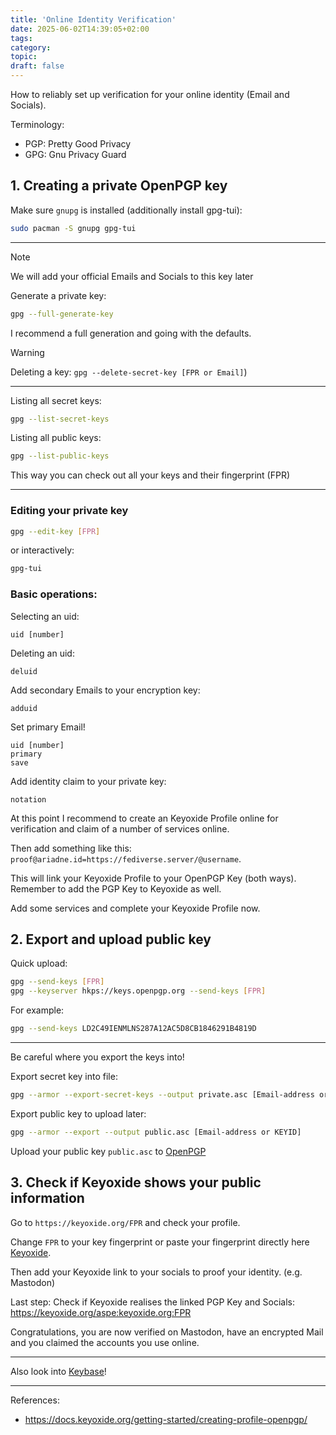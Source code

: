 ```yaml
---
title: 'Online Identity Verification'
date: 2025-06-02T14:39:05+02:00
tags:
category:
topic:
draft: false
---
```



How to reliably set up verification for your online identity (Email and Socials).

<!--more-->


Terminology:

- PGP: Pretty Good Privacy
- GPG: Gnu Privacy Guard

## 1. Creating a private OpenPGP key

Make sure `gnupg` is installed (additionally install gpg-tui):

```bash
sudo pacman -S gnupg gpg-tui
```


---

>[!Note]
>We will add your official Emails and Socials to this key later


Generate a private key:

```bash
gpg --full-generate-key
```

I recommend a full generation and going with the defaults.


>[!Warning]
>Deleting a key: `gpg --delete-secret-key [FPR or Email]`)


---

Listing all secret keys:

```bash
gpg --list-secret-keys
```

Listing all public keys:

```bash
gpg --list-public-keys
```

This way you can check out all your keys and their fingerprint (FPR)

---

### Editing your private key

```bash
gpg --edit-key [FPR]
```

or interactively:

```bash
gpg-tui
```

### Basic operations:

Selecting an uid:

```gpg
uid [number]
```

Deleting an uid:

```gpg
deluid
```


Add secondary Emails to your encryption key:

```gpg
adduid
```


Set primary Email!

```gpg
uid [number]
primary
save
```


Add identity claim to your private key:

```gpg
notation
```


At this point I recommend to create an Keyoxide Profile online for verification and claim of a number of services online.

Then add something like this: `proof@ariadne.id=https://fediverse.server/@username`.

This will link your Keyoxide Profile to your OpenPGP Key (both ways). Remember to add the PGP Key to Keyoxide as well.


Add some services and complete your Keyoxide Profile now.




## 2. Export and upload public key 


Quick upload:

```bash
gpg --send-keys [FPR]
gpg --keyserver hkps://keys.openpgp.org --send-keys [FPR]
```

For example:

```bash
gpg --send-keys LD2C49IENMLNS287A12AC5D8CB1846291B4819D
```

---

Be careful where you export the keys into!


Export secret key into file:

```bash
gpg --armor --export-secret-keys --output private.asc [Email-address or KEYID]
```

Export public key to upload later:

```bash
gpg --armor --export --output public.asc [Email-address or KEYID]
```


Upload your public key `public.asc` to [OpenPGP](https://keys.openpgp.org/upload/submit)



## 3. Check if Keyoxide shows your public information

Go to `https://keyoxide.org/FPR` and check your profile.

Change `FPR` to your key fingerprint or paste your fingerprint directly here [Keyoxide](https://keyoxide.org).

Then add your Keyoxide link to your socials to proof your identity. (e.g. Mastodon)

Last step: Check if Keyoxide realises the linked PGP Key and Socials: https://keyoxide.org/aspe:keyoxide.org:FPR

Congratulations, you are now verified on Mastodon, have an encrypted Mail and you claimed the accounts you use online.


---

Also look into [Keybase](https://wiki.archlinux.org/title/Keybase)!

---

References:
- https://docs.keyoxide.org/getting-started/creating-profile-openpgp/
